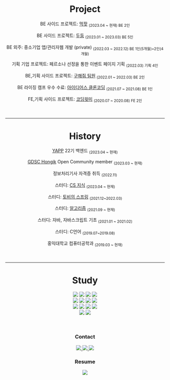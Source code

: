 
<div align="center">
<br>
 
# Project  
<p>BE 사이드 프로젝트:  <a href="https://github.com/YAPP-Github/mukpat-server">먹팟</a> <sub>(2023.04 ~ 현재) BE 2인</sub>
<p>BE 사이드 프로젝트:  <a href="https://github.com/Gosrock/DuDoong-Backend">두둥</a> <sub>(2023.01 ~ 2023.03) BE 5인</sub> 
<p>BE 외주: 중소기업 앱/관리자웹 개발 (private) <sub>(2022.03 ~ 2022.12) BE 1인(5개월)+2인(4개월)</sub> 
<p>기획 기업 프로젝트: 페르소나 선정을 통한 이벤트 페이지 기획 <sub>(2022.03) 기획 4인</sub> 
<p>BE,기획 사이드 프로젝트: <a href="https://github.com/whereismyteam/backend_dev_whereismyteam">구해줘 팀원</a> <sub>(2022.01 ~ 2022.03) BE 2인</sub> 
<p>BE 라이징 캠프 우수 수료: <a href="https://github.com/cofls6581/idus-server">아이디어스 클론코딩</a> <sub>(2021.07 ~ 2021.08) BE 1인</sub>
<p>FE,기획 사이드 프로젝트: <a href="https://github.com/cofls6581/CodingWithMePublic">코딩윗미</a> <sub>(2020.07 ~ 2020.08) FE 2인</sub> 
<br><br><br>
 
 - - -
 
# History  
<p><a href="https://www.yapp.co.kr/">YAPP</a> 22기 백엔드 <sub>(2023.04 ~ 현재)</sub>
<p><a href="https://github.com/GDSC-Hongik">GDSC Hongik</a> Open Community member <sub>(2023.03 ~ 현재)</sub>
<p>정보처리기사 자격증 취득 <sub>(2022.11)</sub>
<p>스터디: <a href="https://github.com/YAPP-Github/22nd-Study-CS">CS 지식</a> <sub>(2023.04 ~ 현재)</sub>
<p>스터디: <a href="https://cofls6581.tistory.com/136">토비의 스프링</a> <sub>(2021.12~2022.03)</sub>
<p>스터디: <a href="https://github.com/cofls6581/hongjangal">알고리즘</a> <sub>(2021.09 ~ 현재)</sub>
<p>스터디: 자바, 자바스크립트 기초 <sub>(2021.01 ~ 2021.02)</sub>
<p>스터디: C언어 <sub>(2019.07~2019.08)</sub>
<p>홍익대학교 컴퓨터공학과 <sub>(2019.03 ~ 현재)</sub> 
<br><br><br>
 
 - - -
 
# Study
<img src="https://img.shields.io/badge/C-A8B9CC?style=flat-square&logoColor=white"> 
<img src="https://img.shields.io/badge/C++-00599C?style=flat-square&logo=C++&logoColor=white">
<img src="https://img.shields.io/badge/Java-007396?style=flat-square&logo=Java&logoColor=white">
<img src="https://img.shields.io/badge/kotlin-7F52FF?style=flat-square&logo=kotlin&logoColor=white">
<br>
<img src="https://img.shields.io/badge/Spring-6DB33F?style=for-the-badge&logo=Spring&logoColor=white"> 
<img src="https://img.shields.io/badge/MySQL-4479A1?style=for-the-badge&logo=MySQL&logoColor=white">
<img src="https://img.shields.io/badge/mariadb-003545?style=for-the-badge&logo=mariadb&logoColor=white">
<img src="https://img.shields.io/badge/Redis-DC382D?style=for-the-badge&logo=Redis&logoColor=white">
<br>
<img src="https://img.shields.io/badge/Docker-2496ED?style=for-the-badge&logo=Docker&logoColor=white">
<img src="https://img.shields.io/badge/GitHubActions-2088FF?style=for-the-badge&logo=githubactions&logoColor=white"> 
<img src="https://img.shields.io/badge/Kubernetes-326CE5?style=for-the-badge&logo=Kubernetes&logoColor=white">
<img src="https://img.shields.io/badge/jenkins-D24939?style=for-the-badge&logo=jenkins&logoColor=white">
<br>
<img src="https://img.shields.io/badge/AmazonAWS-232F3E?style=for-the-badge&logo=Amazon AWS&logoColor=white">
<img src="https://img.shields.io/badge/firebase-FFCA28?style=for-the-badge&logo=firebase&logoColor=white">
<br><br><br>
 
### Contact
<a href="mailto:cofls6581@naver.com" target="_blank">
<img src="https://img.shields.io/badge/mail-d14836?style=flat-squarel&logoColor=white alt=mail"/> </a>
<a href="https://cofls6581.tistory.com/">
<img src="https://img.shields.io/badge/Tistory-184D66?style=flat-square&logoColor=white"> </a>
<a href="https://www.linkedin.com/in/%EC%B1%84%EB%A6%B0-%EC%9D%B4-a902b0227/" >
<img src="https://img.shields.io/badge/linkedin-%231E77B5.svg?&style=flat-square&logoColor=white alt=linkedin" /> </a>

### Resume  
<a href="https://emphasized-payment-26d.notion.site/34a14a2290574346a091eff4452be38a?pvs=4">
<img src="https://img.shields.io/badge/Notion-000000?style=flat-square&logo=notion&logoColor=white"> </a>  

</div>
